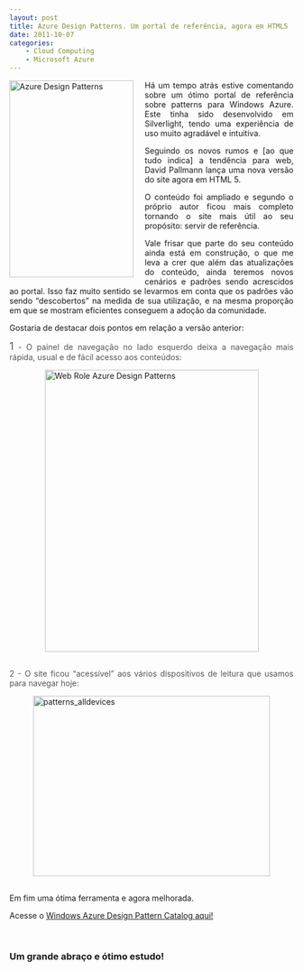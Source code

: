 ```yaml
---
layout: post
title: Azure Design Patterns. Um portal de referência, agora em HTML5
date: 2011-10-07
categories:
    - Cloud Computing
    - Microsoft Azure
---
```


<p><a href="http://blob.vitormeriat.com.br/images/2011/10/azure-design-patterns.png"><img style="background-image:none;border-bottom:0;border-left:0;padding-left:0;padding-right:0;display:inline;float:left;border-top:0;border-right:0;padding-top:0;margin:0 20px 0 0;" title="Azure Design Patterns"   alt="Azure Design Patterns" align="left" src="http://blob.vitormeriat.com.br/images/2011/10/azure-design-patterns.png" width="220" height="349" /></a></p>
<p align="justify">Há um tempo atrás estive comentando sobre um ótimo portal de referência sobre patterns para Windows Azure. Este tinha sido desenvolvido em Silverlight, tendo uma experiência de uso muito agradável e intuitiva.</p>
<p align="justify">Seguindo os novos rumos e [ao que tudo indica] a tendência para web, David Pallmann lança uma nova versão do site agora em HTML 5.</p>
<p align="justify">O conteúdo foi ampliado e segundo o próprio autor ficou mais completo tornando o site mais útil ao seu propósito: servir de referência.</p>
<p align="justify">Vale frisar que parte do seu conteúdo ainda está em construção, o que me leva a crer que além das atualizações do conteúdo, ainda teremos novos cenários e padrões sendo acrescidos ao portal. Isso faz muito sentido se levarmos em conta que os padrões vão sendo “descobertos” na medida de sua utilização, e na mesma proporção em que se mostram eficientes conseguem a adoção da comunidade. </p>
<p><!--more-->
<p align="justify">Gostaria de destacar dois pontos em relação a versão anterior:</p>
<p align="justify"><font color="#555555"><font size="4">1</font> - O painel de navegação no lado esquerdo deixa a navegação mais rápida, usual e de fácil acesso aos conteúdos:</font></p>
<p align="justify"><a href="http://blob.vitormeriat.com.br/images/2011/10/web-role-azure-design-patterns.png"><img style="background-image:none;border-bottom:0;border-left:0;padding-left:0;padding-right:0;display:block;float:none;border-top:0;border-right:0;padding-top:0;margin:10px auto 30px;" title="Web Role   Azure Design Patterns"   alt="Web Role   Azure Design Patterns" src="http://blob.vitormeriat.com.br/images/2011/10/web-role-azure-design-patterns.png" width="379" height="500" /></a></p>
<p align="justify"><font color="#555555">2 - O site ficou “acessível” aos vários dispositivos de leitura que usamos para navegar hoje:</font></p>
<p align="justify"><a href="http://blob.vitormeriat.com.br/images/2011/10/patterns_alldevices.png"><img style="background-image:none;border-bottom:0;border-left:0;padding-left:0;padding-right:0;display:block;float:none;border-top:0;border-right:0;padding-top:0;margin:10px auto 30px;" title="patterns_alldevices"   alt="patterns_alldevices" src="http://blob.vitormeriat.com.br/images/2011/10/patterns_alldevices.png" width="420" height="320" /></a></p>
<p align="justify">Em fim uma ótima ferramenta e agora melhorada.</p>
<p align="justify">Acesse o <a href="http://neudesic.blob.core.windows.net/azuredesignpatterns/index.html" target="_blank">Windows Azure Design Pattern Catalog aqui!</a> </p>
<p align="justify">&#160;</p>

### Um grande abraço e ótimo estudo!